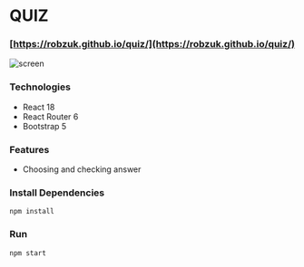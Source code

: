 # QUIZ

### [https://robzuk.github.io/quiz/](https://robzuk.github.io/quiz/)


![screen](https://user-images.githubusercontent.com/40764780/172378561-9eed485c-b7e5-4060-9389-5aefae765954.png)

### Technologies

- React 18
- React Router 6
- Bootstrap 5

### Features

- Choosing and checking answer 

### Install Dependencies

```
npm install
```

### Run

```
npm start
```

